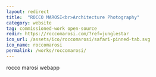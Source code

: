 ```yaml
---
layout: redirect
title:  "ROCCO MAROSI<br>Architecture Photography"
category: website
tag: commissioned-work open-source
redir: https://roccomarosi.com/?ref=junglestar
ico_url: /assets/ico/roccomarosi/safari-pinned-tab.svg
ico_name: roccomarosi
permalink: /works/roccomarosi/
---
```


rocco marosi webapp
